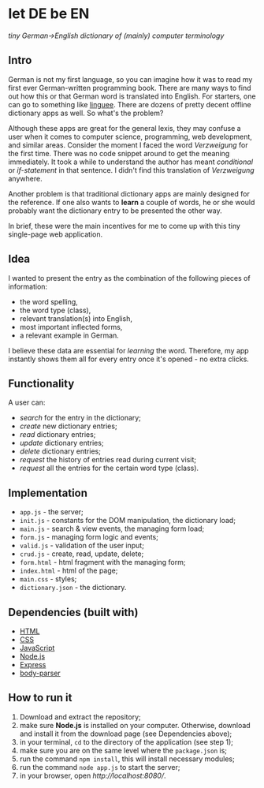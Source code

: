 # let DE be EN
*tiny German->English dictionary of (mainly) computer terminology* 

## Intro

German is not my first language, so you can imagine how it was to read my 
first ever German-written programming book. There are many ways to find out 
how this or that German word is translated into English. For starters, one can 
go to something like [linguee](https://www.linguee.com/). There are dozens of 
pretty decent offline dictionary apps as well. So what's the problem?

Although these apps are great for the general lexis, they may confuse a user
when it comes to computer science, programming, web development, and similar
areas. Consider the moment I faced the word *Verzweigung* for the first time. 
There was no code snippet around to get the meaning immediately. It took a 
while to understand the author has meant *conditional* or *if-statement* in 
that sentence. I didn't find this translation of *Verzweigung* anywhere.

Another problem is that traditional dictionary apps are mainly designed for the
reference. If one also wants to **learn** a couple of words, he or she would
probably want the dictionary entry to be presented the other way.

In brief, these were the main incentives for me to come up with this tiny 
single-page web application.

## Idea

I wanted to present the entry as the combination of the following pieces of 
information:

- the word spelling,
- the word type (class),
- relevant translation(s) into English,
- most important inflected forms,
- a relevant example in German.

I believe these data are essential for *learning* the word. Therefore, my app 
instantly shows them all for every entry once it's opened - no extra clicks.

## Functionality

A user can:

- *search* for the entry in the dictionary;
- *create* new dictionary entries;
- *read* dictionary entries;
- *update* dictionary entries;
- *delete* dictionary entries;
- *request* the history of entries read during current visit;
- *request* all the entries for the certain word type (class). 

## Implementation

- `app.js` - the server;
- `init.js` - constants for the DOM manipulation, the dictionary load;
- `main.js` - search & view events, the managing form load;
- `form.js` - managing form logic and events;
- `valid.js` - validation of the user input;
- `crud.js` - create, read, update, delete;
- `form.html` - html fragment with the managing form;
- `index.html` - html of the page;
- `main.css` - styles;
- `dictionary.json` - the dictionary.  

## Dependencies (built with) 

- [HTML](https://www.w3.org/html/)
- [CSS](https://www.w3.org/Style/CSS/)
- [JavaScript](https://developer.mozilla.org/bm/docs/Web/JavaScript)
- [Node.js](https://nodejs.org/en/download/)
- [Express](http://expressjs.com/)
- [body-parser](https://github.com/expressjs/body-parser)

## How to run it

1. Download and extract the repository;
2. make sure **Node.js** is installed on your computer. Otherwise, download and 
   install it from the download page (see Dependencies above);
3. in your terminal, `cd` to the directory of the application (see step 1);
4. make sure you are on the same level where the `package.json` is;
5. run the command `npm install`, this will install necessary modules;
6. run the command `node app.js` to start the server;
7. in your browser, open *http://localhost:8080/*.
